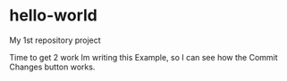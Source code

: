 # hello-world

My 1st repository project

Time to get 2 work
Im writing this Example, so I can see how the Commit Changes button works. 
